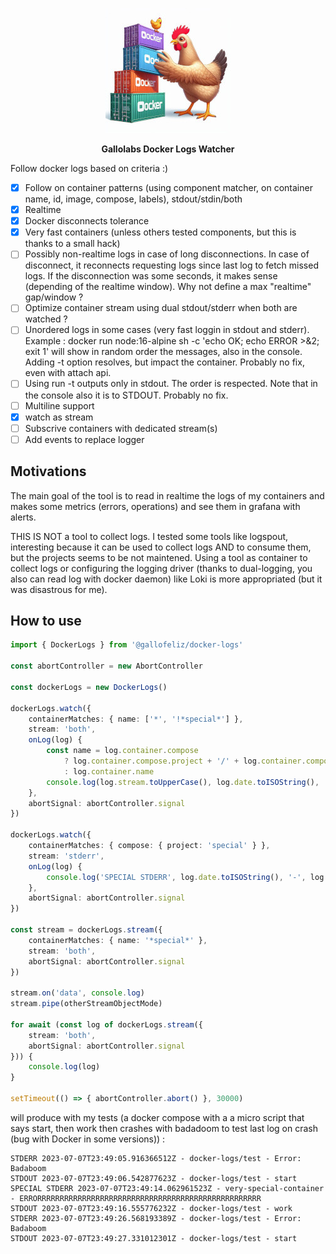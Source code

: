 <p align="center">
    <img height="200" src="https://raw.githubusercontent.com/gallolabs/docker-logs-watcher/main/logo_w200.jpeg">
  <p align="center"><strong>Gallolabs Docker Logs Watcher</strong></p>
</p>

Follow docker logs based on criteria :)

- [x] Follow on container patterns (using component matcher, on container name, id, image, compose, labels), stdout/stdin/both
- [x] Realtime
- [x] Docker disconnects tolerance
- [x] Very fast containers (unless others tested components, but this is thanks to a small hack)
- [ ] Possibly non-realtime logs in case of long disconnections. In case of disconnect, it reconnects requesting logs since last log to fetch missed logs. If the disconnection was some seconds, it makes sense (depending of the realtime window). Why not define a max "realtime" gap/window ?
- [ ] Optimize container stream using dual stdout/stderr when both are watched ?
- [ ] Unordered logs in some cases (very fast loggin in stdout and stderr). Example : docker run node:16-alpine sh -c 'echo OK; echo ERROR >&2; exit 1' will show in random order the messages, also in the console. Adding -t option resolves, but impact the container. Probably no fix, even with attach api.
- [ ] Using run -t outputs only in stdout. The order is respected. Note that in the console also it is to STDOUT. Probably no fix.
- [ ] Multiline support
- [X] watch as stream
- [ ] Subscrive containers with dedicated stream(s)
- [ ] Add events to replace logger

## Motivations

The main goal of the tool is to read in realtime the logs of my containers and makes some metrics (errors, operations) and see them in grafana with alerts.

THIS IS NOT a tool to collect logs. I tested some tools like logspout, interesting because it can be used to collect logs AND to consume them, but the projects seems to be not maintened. Using a tool as container to collect logs or configuring the logging driver (thanks to dual-logging, you also can read log with docker daemon) like Loki is more appropriated (but it was disastrous for me).

## How to use

```typescript
import { DockerLogs } from '@gallofeliz/docker-logs'

const abortController = new AbortController

const dockerLogs = new DockerLogs()

dockerLogs.watch({
    containerMatches: { name: ['*', '!*special*'] },
    stream: 'both',
    onLog(log) {
        const name = log.container.compose
            ? log.container.compose.project + '/' + log.container.compose.service
            : log.container.name
        console.log(log.stream.toUpperCase(), log.date.toISOString(), '-', name, '-', log.message)
    },
    abortSignal: abortController.signal
})

dockerLogs.watch({
    containerMatches: { compose: { project: 'special' } },
    stream: 'stderr',
    onLog(log) {
        console.log('SPECIAL STDERR', log.date.toISOString(), '-', log.container.name, '-', log.message)
    },
    abortSignal: abortController.signal
})

const stream = dockerLogs.stream({
    containerMatches: { name: '*special*' },
    stream: 'both',
    abortSignal: abortController.signal
})

stream.on('data', console.log)
stream.pipe(otherStreamObjectMode)

for await (const log of dockerLogs.stream({
    stream: 'both',
    abortSignal: abortController.signal
})) {
    console.log(log)
}

setTimeout(() => { abortController.abort() }, 30000)
```

will produce with my tests (a docker compose with a a micro script that says start, then work then crashes with badadoom to test last log on crash (bug with Docker in some versions)) :
```
STDERR 2023-07-07T23:49:05.916366512Z - docker-logs/test - Error: Badaboom
STDOUT 2023-07-07T23:49:06.542877623Z - docker-logs/test - start
SPECIAL STDERR 2023-07-07T23:49:14.062961523Z - very-special-container - ERRORRRRRRRRRRRRRRRRRRRRRRRRRRRRRRRRRRRRRRRRRRRRRRRRRR
STDOUT 2023-07-07T23:49:16.555776232Z - docker-logs/test - work
STDERR 2023-07-07T23:49:26.568193389Z - docker-logs/test - Error: Badaboom
STDOUT 2023-07-07T23:49:27.331012301Z - docker-logs/test - start
```

